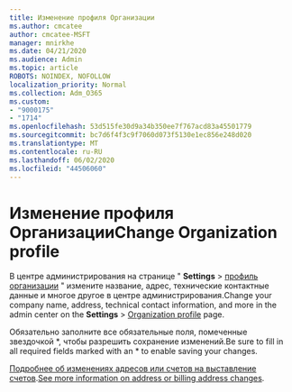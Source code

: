 ```yaml
---
title: Изменение профиля Организации
ms.author: cmcatee
author: cmcatee-MSFT
manager: mnirkhe
ms.date: 04/21/2020
ms.audience: Admin
ms.topic: article
ROBOTS: NOINDEX, NOFOLLOW
localization_priority: Normal
ms.collection: Adm_O365
ms.custom:
- "9000175"
- "1714"
ms.openlocfilehash: 53d515fe30d9a34b350ee7f767acd83a45501779
ms.sourcegitcommit: bc7d6f4f3c9f7060d073f5130e1ec856e248d020
ms.translationtype: MT
ms.contentlocale: ru-RU
ms.lasthandoff: 06/02/2020
ms.locfileid: "44506060"
---
```

# <a name="change-organization-profile"></a><span data-ttu-id="aecda-102">Изменение профиля Организации</span><span class="sxs-lookup"><span data-stu-id="aecda-102">Change Organization profile</span></span>

<span data-ttu-id="aecda-103">В центре администрирования на странице " **Settings**  >  [профиль организации](https://go.microsoft.com/fwlink/p/?linkid=2067339) " измените название, адрес, технические контактные данные и многое другое в центре администрирования.</span><span class="sxs-lookup"><span data-stu-id="aecda-103">Change your company name, address, technical contact information, and more in the admin center on the **Settings** > [Organization profile](https://go.microsoft.com/fwlink/p/?linkid=2067339) page.</span></span>

<span data-ttu-id="aecda-104">Обязательно заполните все обязательные поля, помеченные звездочкой \*, чтобы разрешить сохранение изменений.</span><span class="sxs-lookup"><span data-stu-id="aecda-104">Be sure to fill in all required fields marked with an \* to enable saving your changes.</span></span>

<span data-ttu-id="aecda-105">[Подробнее об изменениях адресов или счетов на выставление счетов](https://docs.microsoft.com/microsoft-365/admin/manage/change-address-contact-and-more).</span><span class="sxs-lookup"><span data-stu-id="aecda-105">[See more information on address or billing address changes](https://docs.microsoft.com/microsoft-365/admin/manage/change-address-contact-and-more).</span></span>